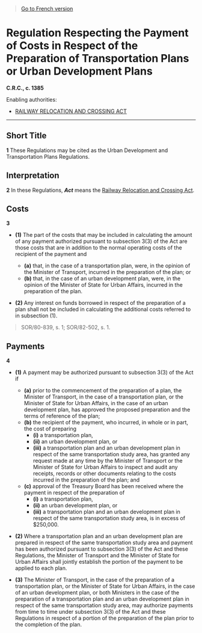 > [Go to French version](/fr/Règlements/Codification%20des%20règlements%20du%20Canada/1301-1400/C.R.C.,%20ch.%201385.md)

# Regulation Respecting the Payment of Costs in Respect of the Preparation of Transportation Plans or Urban Development Plans

**C.R.C., c. 1385**

Enabling authorities: 
- [RAILWAY RELOCATION AND CROSSING ACT](/en/Acts/Revised%20Statutes%20of%20Canada/R/R-4.md)

----------



## Short Title


**1** These Regulations may be cited as the Urban Development and Transportation Plans Regulations.




## Interpretation


**2** In these Regulations, ***Act*** means the [Railway Relocation and Crossing Act](/en/Acts/Revised%20Statutes%20of%20Canada/R/R-4.md).




## Costs


**3** 

- **(1)** The part of the costs that may be included in calculating the amount of any payment authorized pursuant to subsection 3(3) of the Act are those costs that are in addition to the normal operating costs of the recipient of the payment and
	- **(a)** that, in the case of a transportation plan, were, in the opinion of the Minister of Transport, incurred in the preparation of the plan; or
	- **(b)** that, in the case of an urban development plan, were, in the opinion of the Minister of State for Urban Affairs, incurred in the preparation of the plan.

- **(2)** Any interest on funds borrowed in respect of the preparation of a plan shall not be included in calculating the additional costs referred to in subsection (1).
> SOR/80-839, s. 1; SOR/82-502, s. 1.





## Payments


**4** 

- **(1)** A payment may be authorized pursuant to subsection 3(3) of the Act if
	- **(a)** prior to the commencement of the preparation of a plan, the Minister of Transport, in the case of a transportation plan, or the Minister of State for Urban Affairs, in the case of an urban development plan, has approved the proposed preparation and the terms of reference of the plan;
	- **(b)** the recipient of the payment, who incurred, in whole or in part, the cost of preparing
		- **(i)** a transportation plan,
		- **(ii)** an urban development plan, or
		- **(iii)** a transportation plan and an urban development plan in respect of the same transportation study area,
has granted any request made at any time by the Minister of Transport or the Minister of State for Urban Affairs to inspect and audit any receipts, records or other documents relating to the costs incurred in the preparation of the plan; and
	- **(c)** approval of the Treasury Board has been received where the payment in respect of the preparation of
		- **(i)** a transportation plan,
		- **(ii)** an urban development plan, or
		- **(iii)** a transportation plan and an urban development plan in respect of the same transportation study area,
is in excess of $250,000.

- **(2)** Where a transportation plan and an urban development plan are prepared in respect of the same transportation study area and payment has been authorized pursuant to subsection 3(3) of the Act and these Regulations, the Minister of Transport and the Minister of State for Urban Affairs shall jointly establish the portion of the payment to be applied to each plan.

- **(3)** The Minister of Transport, in the case of the preparation of a transportation plan, or the Minister of State for Urban Affairs, in the case of an urban development plan, or both Ministers in the case of the preparation of a transportation plan and an urban development plan in respect of the same transportation study area, may authorize payments from time to time under subsection 3(3) of the Act and these Regulations in respect of a portion of the preparation of the plan prior to the completion of the plan.


